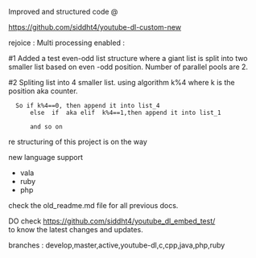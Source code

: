 Improved and structured code @

https://github.com/siddht4/youtube-dl-custom-new



rejoice :
Multi processing enabled :

#1 Added a test even-odd list structure where a giant list is split into two smaller list based on even -odd position.
Number of parallel pools are 2.

#2 Spliting list into 4 smaller list. using algorithm k%4 where k is the position aka counter. 
      
      So if k%4==0, then append it into list_4
          else  if  aka elif  k%4==1,then append it into list_1 
          
          and so on 
          
        



re structuring of this project is on the way

new language support

- vala
- ruby
- php


check the old_readme.md file for all previous docs.


DO check   https://github.com/siddht4/youtube_dl_embed_test/  
to know the latest changes and updates. 

branches : develop,master,active,youtube-dl,c,cpp,java,php,ruby

